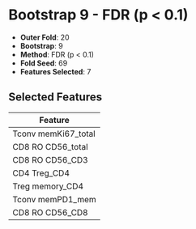 # Bootstrap 9 - FDR (p < 0.1)

- **Outer Fold**: 20
- **Bootstrap**: 9
- **Method**: FDR (p < 0.1)
- **Fold Seed**: 69
- **Features Selected**: 7

## Selected Features

| Feature |
|---------|
| Tconv memKi67_total |
| CD8 RO CD56_total |
| CD8 RO CD56_CD3 |
| CD4 Treg_CD4 |
| Treg memory_CD4 |
| Tconv memPD1_mem |
| CD8 RO CD56_CD8 |
